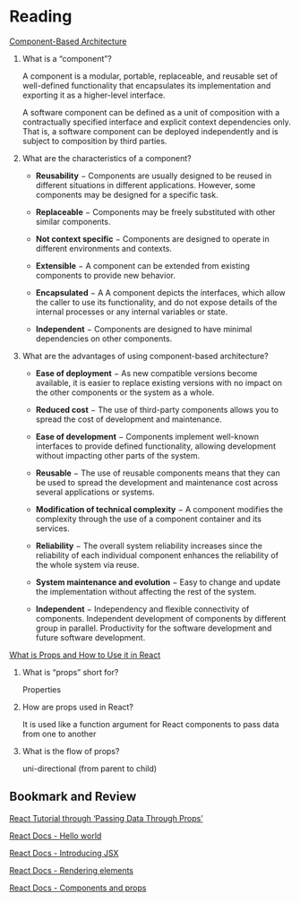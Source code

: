 # Reading

[Component-Based Architecture](https://www.tutorialspoint.com/software_architecture_design/component_based_architecture.htm)

1. What is a “component”?

    A component is a modular, portable, replaceable, and reusable set of well-defined functionality that encapsulates its implementation and exporting it as a higher-level interface.

    A software component can be defined as a unit of composition with a contractually specified interface and explicit context dependencies only. That is, a software component can be deployed independently and is subject to composition by third parties.

2. What are the characteristics of a component?

    - **Reusability** − Components are usually designed to be reused in different situations in different applications. However, some components may be designed for a specific task.

    - **Replaceable** − Components may be freely substituted with other similar components.

    - **Not context specific** − Components are designed to operate in different environments and contexts.

    - **Extensible** − A component can be extended from existing components to provide new behavior.

    - **Encapsulated** − A A component depicts the interfaces, which allow the caller to use its functionality, and do not expose details of the internal processes or any internal variables or state.

    - **Independent** − Components are designed to have minimal dependencies on other components.

3. What are the advantages of using component-based architecture?

    - **Ease of deployment** − As new compatible versions become available, it is easier to replace existing versions with no impact on the other components or the system as a whole.

    - **Reduced cost** − The use of third-party components allows you to spread the cost of development and maintenance.

    - **Ease of development** − Components implement well-known interfaces to provide defined functionality, allowing development without impacting other parts of the system.

    - **Reusable** − The use of reusable components means that they can be used to spread the development and maintenance cost across several applications or systems.

    - **Modification of technical complexity** − A component modifies the complexity through the use of a component container and its services.

    - **Reliability** − The overall system reliability increases since the reliability of each individual component enhances the reliability of the whole system via reuse.

    - **System maintenance and evolution** − Easy to change and update the implementation without affecting the rest of the system.

    - **Independent** − Independency and flexible connectivity of components. Independent development of components by different group in parallel. Productivity for the software development and future software development.

[What is Props and How to Use it in React](https://itnext.io/what-is-props-and-how-to-use-it-in-react-da307f500da0#:~:text=%E2%80%9CProps%E2%80%9D%20is%20a%20special%20keyword,way%20from%20parent%20to%20child)

1. What is “props” short for?

    Properties

2. How are props used in React?

    It is used like a function argument for React components to pass data from one to another

3. What is the flow of props?

    uni-directional (from parent to child)

## Bookmark and Review

[React Tutorial through ‘Passing Data Through Props’](https://reactjs.org/tutorial/tutorial.html)

[React Docs - Hello world](https://reactjs.org/docs/hello-world.html)

[React Docs - Introducing JSX](https://reactjs.org/docs/introducing-jsx.html)

[React Docs - Rendering elements](https://reactjs.org/docs/rendering-elements.html)

[React Docs - Components and props](https://reactjs.org/docs/components-and-props.html)